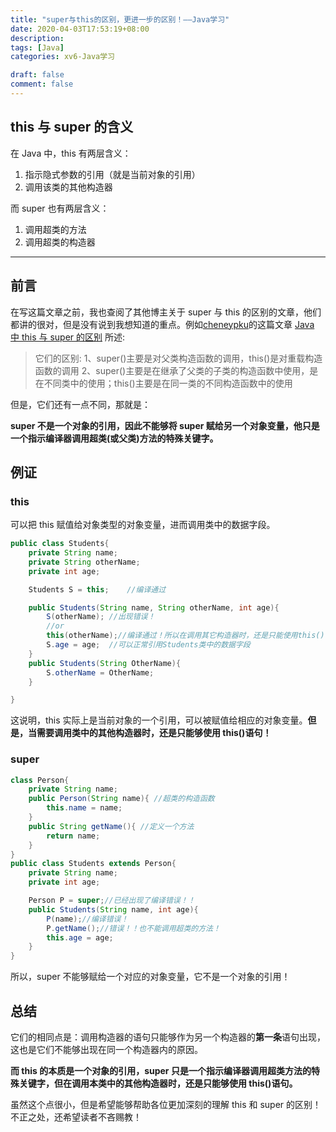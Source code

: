 ```yaml
---
title: "super与this的区别，更进一步的区别！——Java学习"
date: 2020-04-03T17:53:19+08:00
description:
tags: [Java]
categories: xv6-Java学习

draft: false
comment: false
---
```


## this 与 super 的含义

在 Java 中，this 有两层含义：

1. 指示隐式参数的引用（就是当前对象的引用）
2. 调用该类的其他构造器

而 super 也有两层含义：

1. 调用超类的方法
2. 调用超类的构造器

---

## 前言

在写这篇文章之前，我也查阅了其他博主关于 super 与 this 的区别的文章，他们都讲的很对，但是没有说到我想知道的重点。例如[cheneypku](https://me.csdn.net/zuoyang1990)的这篇文章 [Java 中 this 与 super 的区别](https://blog.csdn.net/zuoyang1990/article/details/53471494) 所述:

> 它们的区别:
> 1、super()主要是对父类构造函数的调用，this()是对重载构造函数的调用
> 2、super()主要是在继承了父类的子类的构造函数中使用，是在不同类中的使用；this()主要是在同一类的不同构造函数中的使用

但是，它们还有一点不同，那就是：

**super 不是一个对象的引用，因此不能够将 super 赋给另一个对象变量，他只是一个指示编译器调用超类(或父类)方法的特殊关键字。**

## 例证

### this

可以把 this 赋值给对象类型的对象变量，进而调用类中的数据字段。

```java
public class Students{
    private String name;
    private String otherName;
    private int age;

    Students S = this;    //编译通过

    public Students(String name, String otherName, int age){
        S(otherName); //出现错误！
        //or
        this(otherName);//编译通过！所以在调用其它构造器时，还是只能使用this()！
        S.age = age;  //可以正常引用Students类中的数据字段
    }
    public Students(String OtherName){
        S.otherName = OtherName;
    }

}
```

这说明，this 实际上是当前对象的一个引用，可以被赋值给相应的对象变量。**但是，当需要调用类中的其他构造器时，还是只能够使用 this()语句！**

### super

```java
class Person{
    private String name;
    public Person(String name){ //超类的构造函数
        this.name = name;
    }
    public String getName(){ //定义一个方法
        return name;
    }
}
public class Students extends Person{
    private String name;
    private int age;

    Person P = super;//已经出现了编译错误！！
    public Students(String name, int age){
        P(name);//编译错误！
        P.getName();//错误！！也不能调用超类的方法！
        this.age = age;
    }
}
```

所以，super 不能够赋给一个对应的对象变量，它不是一个对象的引用！

## 总结

它们的相同点是：调用构造器的语句只能够作为另一个构造器的**第一条**语句出现，这也是它们不能够出现在同一个构造器内的原因。

**而 this 的本质是一个对象的引用，super 只是一个指示编译器调用超类方法的特殊关键字，但在调用本类中的其他构造器时，还是只能够使用 this()语句。**

虽然这个点很小，但是希望能够帮助各位更加深刻的理解 this 和 super 的区别！不正之处，还希望读者不吝赐教！
